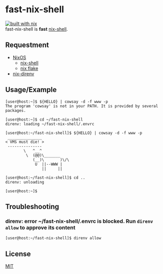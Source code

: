 # fast-nix-shell
[![built with nix](https://builtwithnix.org/badge.svg)](https://builtwithnix.org)  
fast-nix-shell is **fast** [nix-shell](https://nixos.org/manual/nix/stable/command-ref/nix-shell.html).

## Requestment
- [NixOS](https://nixos.org/)
  - [nix-shell](https://nixos.org/manual/nix/stable/command-ref/nix-shell.html)
  - [nix flake](https://nixos.org/manual/nix/stable/command-ref/new-cli/nix3-flake.html)
- [nix-direnv](https://github.com/nix-community/nix-direnv)

## Usage/Example
```console
[user@host:~]$ ${HELLO} | cowsay -d -f www -p
The program 'cowsay' is not in your PATH. It is provided by several packages.

[user@host:~]$ cd ~/fast-nix-shell
direnv: loading ~/fast-nix-shell/.envrc

[user@host:~/fast-nix-shell]$ ${HELLO} | cowsay -d -f www -p
 _______________
< VMS must die! >
 ---------------
        \   ^__^
         \  (@@)\_______
            (__)\       )\/\
             U  ||--WWW |
                ||     ||

[user@host:~/fast-nix-shell]$ cd ..
direnv: unloading

[user@host:~]$
```

## Troubleshooting
### direnv: error ~/fast-nix-shell/.envrc is blocked. Run `direnv allow` to approve its content
```console
[user@host:~/fast-nix-shell]$ direnv allow
```

## License
[MIT](https://spdx.org/licenses/MIT.html)
